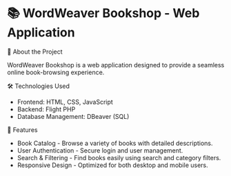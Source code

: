 # 📚 WordWeaver Bookshop - Web Application

📌 About the Project

WordWeaver Bookshop is a web application designed to provide a seamless online book-browsing experience.

🛠️ Technologies Used

- Frontend: HTML, CSS, JavaScript
- Backend: Flight PHP
- Database Management: DBeaver (SQL)

🚀 Features

- Book Catalog - Browse a variety of books with detailed descriptions.
- User Authentication - Secure login and user management.
- Search & Filtering - Find books easily using search and category filters.
- Responsive Design - Optimized for both desktop and mobile users.


